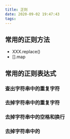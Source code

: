 ```yaml
---
title: 正则
date: 2020-09-02 19:47:43
tags:
---
```


## 常用的正则方法
- XXX.replace()
- [].map

## 常用的正则表达式
### 查出字符串中的重复字符

### 去掉字符串中的重复字符

### 去掉字符串中的空格和换行

### 去掉字符串中的